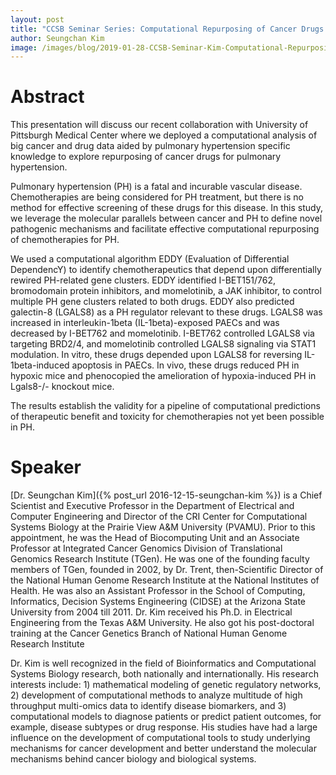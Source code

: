 ```yaml
---
layout: post
title: "CCSB Seminar Series: Computational Repurposing of Cancer Drugs: Big Data, Computational Analysis and Knowledge Fusion"
author: Seungchan Kim
image: /images/blog/2019-01-28-CCSB-Seminar-Kim-Computational-Repurposing/seungchan-kim.png
---
```


# Abstract

This presentation will discuss our recent collaboration with University of Pittsburgh Medical Center where we deployed a computational analysis of big cancer and drug data aided by pulmonary hypertension specific knowledge to explore repurposing of cancer drugs for pulmonary hypertension.

Pulmonary hypertension (PH) is a fatal and incurable vascular disease. Chemotherapies are being considered for PH treatment, but there is no method for effective screening of these drugs for this disease.  In this study, we leverage the molecular parallels between cancer and PH to define novel pathogenic mechanisms and facilitate effective computational repurposing of chemotherapies for PH. 

We used a computational algorithm EDDY (Evaluation of Differential DependencY) to identify chemotherapeutics that depend upon differentially rewired PH-related gene clusters. EDDY identified I-BET151/762, bromodomain protein inhibitors, and momelotinib, a JAK inhibitor, to control multiple PH gene clusters related to both drugs. EDDY also predicted galectin-8 (LGALS8) as a PH regulator relevant to these drugs. LGALS8 was increased in interleukin-1beta (IL-1beta)-exposed PAECs and was decreased by I-BET762 and momelotinib. I-BET762 controlled LGALS8 via targeting BRD2/4, and momelotinib controlled LGALS8 signaling via STAT1 modulation. In vitro, these drugs depended upon LGALS8 for reversing IL-1beta-induced apoptosis in PAECs. In vivo, these drugs reduced PH in hypoxic mice and phenocopied the amelioration of hypoxia-induced PH in Lgals8-/- knockout mice.  

The results establish the validity for a pipeline of computational predictions of therapeutic benefit and toxicity for chemotherapies not yet been possible in PH.


# Speaker

[Dr. Seungchan Kim]({% post_url 2016-12-15-seungchan-kim %}) is a Chief Scientist and Executive Professor in the Department of Electrical and Computer Engineering and Director of the CRI Center for Computational Systems Biology at the Prairie View A&M University (PVAMU). Prior to this appointment, he was the Head of Biocomputing Unit and an Associate Professor at Integrated Cancer Genomics Division of Translational Genomics Research Institute (TGen). He was one of the founding faculty members of TGen, founded in 2002, by Dr. Trent, then-Scientific Director of the National Human Genome Research Institute at the National Institutes of Health. He was also an Assistant Professor in the School of Computing, Informatics, Decision Systems Engineering (CIDSE) at the Arizona State University from 2004 till 2011. Dr. Kim received his Ph.D. in Electrical Engineering from the Texas A&M University. He also got his post-doctoral training at the Cancer Genetics Branch of National Human Genome Research Institute

Dr. Kim is well recognized in the field of Bioinformatics and Computational Systems Biology research, both nationally and internationally. His research interests include: 1) mathematical modeling of genetic regulatory networks, 2) development of computational methods to analyze multitude of high throughput multi-omics data to identify disease biomarkers, and 3) computational models to diagnose patients or predict patient outcomes, for example, disease subtypes or drug response. His studies have had a large influence on the development of computational tools to study underlying mechanisms for cancer development and better understand the molecular mechanisms behind cancer biology and biological systems.

